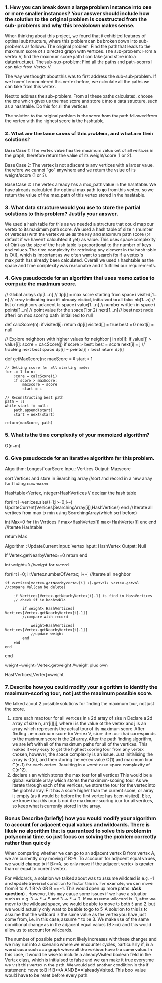### 1. How you can break down a large problem instance into one or more smaller instances? Your answer should include how the solution to the original problem is constructed from the sub- problems and why this breakdown makes sense.

When thinking about this project, we found that it exhibited features of optimal substructure, where this problem
can be broken down into sub-problems as follows:
The original problem: Find the path that leads to the maximum score of a directed graph with vertices.
The sub-problem: From a vertex V, find the maximum score path I can take (and store into a datastructure).
The sub-sub-problem: Find all the paths and path-scores I can take from Vertex V.

The way we thought about this was to first address the sub-sub-problem. If we haven't encountered this vertex
before, we calculate all the paths we can take from this vertex. 

Next to address the sub-problem. From all these paths calculated, choose the one which gives us the max score and 
store it into a data structure, such as a hashtable. Do this for all the vertices.

The solution to the original problem is the score from the path followed from the vertex with the highest
score in the hashtable.

### 2. What are the base cases of this problem, and what are their solutions?
Base Case 1: The vertex value has the maximum value out of all vertices in the graph, therefore return the value
of its weight/score (1 or 2).

Base Case 2: The vertex is not adjacent to any vertices with a larger value, therefore we cannot "go" anywhere
and we return the value of its weight/score (1 or 2).

Base Case 3: The vertex already has a max_path value in the hashtable. We have already calculated the optimal max 
path to go from this vertex, so we return the value of the max_path of this vertex stored in the hashtable.


### 3. What data structure would you use to store the partial solutions to this problem? Justify your answer.
We used a hash table for this as we needed a structure that could map our vertex to its maximum path score. We used a hash table of size n (number of vertices) with the vertex value as the key and maximum path score (or default if we haven't calculated it yet) as value. This uses space complexity of O(n) as the size of the hash table is proportional to the number of keys and values. The time complexity for retrieving any element in the hash table is O(1), which is important as we often want to search for if a vertex's max_path has already been calculated. Overall we used a hashtable as the space and time complexity was reasonable and it fulfilled our requirements.


### 4. Give pseudocode for an algorithm that uses memoization to compute the maximum score.
// Global arrays
dp[1…n]       // dp[i] = max score starting from space i
visited[1…n] // array indicating true if i already visited, initialized to all false
nb[1…n]       // list of neighbors adjacent to space i
value[1…n]  // number written in space i
points[1…n] // point value for the space(1 or 2)
next[1…n]    // best next node after i on max scoring path, initialized to null

def calcScore(n):
	if visited[i]:
		return dp[i]
	visited[i] = true
	best = 0
	next[i] = null

// Explore neighbors with higher values
	for neighbor j in nb[i]:
		if value[j] > value[i]:
			score = calcScore(j)
			if score > best:
				best  = score
				next[i] = j  // tracking next best space
	dp[i] = points[i] + best
	return dp[i]

def getMaxScore(n):
	maxScore = 0
	start = 1
	
	// Getting score for all starting nodes
	for i= 1 to n:
		score = calcScore(i)
		if score > maxScore:
			maxScore = score
			start = i

	// Reconstructing best path
	path = []
  	while start != null:
		path.append(start)
		start = next(start)

	return(maxScore, path)

### 5. What is the time complexity of your memoized algorithm?
O(n+m)

### 6. Give pseudocode for an iterative algorithm for this problem.
 Algorithm: LongestTourScore
 Input: Vertices 
 Output: Maxscore

 sort Vertices and store in Searching array
//sort and record in a new array for finding max easier

 Hashtable<Vertex, Integer>HashVertices 
// declear the hash table

 for(int i=vertices.size()-1;i>=0;i--)
 	UpdateCurrent(Vertices[SearchingArray[i]],HashVertices)
 end
//  Iterate all vertices from max to min using SearchingArray(which sort before)

int Max=0
 for i in Vertices
 	if max<HashVertex[i]
 		max=HashVertex[i]
	end
 end
//Iterate Hashtable

 return Max

 Algorithm : UpdateCurrent
 Input: Vertex
 Input: HashVertex
 Output: Null
 
 If Vertex.getNearbyVertex==0
 	return
 end
 
 int weight=0
//weight for record

for(int i=0; i<Vertex.numberOfVertex; i++)
//Iterate all neighbor
 
	if Vertices[Vertex.getNearbyVertex[i]-1].getVal> vertex.getVal
 	//compare Val(can be delete)
  
		if Vertices[Vertex.getNearbyVertex[i]-1] is find in HashVertices
		// check if in hashtable
  
			if weight< HashVertices[ Vertices[Vertex.getNearbyVertex[i]-1]]
			//compare with record
   
				weight=HashVertices[ Vertices[Vertex.getNearbyVertex[i]-1]]
				//update weight
			end
		end
	end
 end
 
 weight=weight+Vertex.getweight
 //weight plus own
 
 HashVertices[Vertex]=weight

### 7. Describe how you could modify your algorithm to identify the maximum-scoring tour, not just the maximum possible score.

We talked about 2 possible solutions for finding the maximum tour, not just the score.
1) store each max tour for all vertices in a 2d array of size n
   Declare a 2d array of size n, arr[i][j], where i is the value of the vertex and j is an array which represents the actual tour of its maximum score.
   After finding the maximum score for Vertex V, store the tour that corresponds to the maximum score in the 2d array.
   After the path finding algorithm, we are left with all of the maximum paths for all of the vertices.
   This makes it very easy to get the highest scoring tour from any vertex chosen, however, the space complexity is an issue. Just initialising the array is O(n), and then storing the vertex value O(1) and maximum tour O(n-1) for each vertex. Resulting in a worst case space complexity of O(n^2).
2) declare a an which stores the max tour for all vertices
   This would be a global variable array which stores the maximum-scoring tour. As we iterate through each of the vertices, we store the tour for the vertex into the global array IF it has a score higher than the current score, or array is empty (as it would be before the first vertex has been visited). Else, we know that this tour is not the maximum-scoring tour for all vertices, so keep what is currently stored in the array. 
   


### Bonus Describe (briefly) how you would modify your algorithm to account for adjacent equal values and wildcards. There is likely no algorithm that is guaranteed to solve this problem in polynomial time, so just focus on solving the problem correctly rather than quickly

When comparing whether we can go to an adjacent vertex B from vertex A, we are currently only moving if B>A. To acccount for adjacent equal values, we would change to if B>=A, so only move if the adjacent vertex is greater than or equal to current vertex. 

For wildcards, a solution we talked about was to assume wildcard is e.g. -1 and update traversal condition to factor this in. For example, we can move from B to A if B>A OR B == -1. This would open up more paths. (**Ask question**) . However, this may cause some issues if we have a situation such as e.g. 3 -> * -> 5 and 3 -> * -> 2. If we assume wildcard is -1, after we move to the wildcard space, we would be able to move to both 5 and 2, but we would actually only want to be able to go to 5. A solution to this is to assume that the wildcard is the same value as the vertex you have just come from, i.e. in this case, assume * to be 3. We make use of the same conditional change as in the adjacent equal values (B>=A) and this would allow us to account for wildcards. 

The number of possible paths most likely increases with these changes and we may run into a scenario where we encounter cycles, particularly if, in a worst case such as a graph where all the vertices have the same value. In this case, it would be wise to include a alreadyVisited boolean field in the Vertex class, which is initialised to false and we can make it true everytime we visit this vertex in the path. We would add another condiition in the if statement: move to B if B>=A AND B==!alreadyVisited. This bool value would have to be reset before every path.
 
